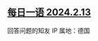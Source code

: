 <!--1739501505000-->
[每日一语 2024.2.13](https://chinadigitaltimes.net/chinese/715842.html)
------

<p>回答问题的知友 IP 属地：德国</p><p><img decoding="async" src="https://chinadigitaltimes.net/chinese/files/2025/02/213.jpg" alt=""></p><div class="addtoany_share_save_container addtoany_content addtoany_content_bottom"><div class="a2a_kit a2a_kit_size_32 addtoany_list" data-a2a-url="https://chinadigitaltimes.net/chinese/715842.html" data-a2a-title="每日一语 2024.2.13"><a class="a2a_button_facebook" href="https://www.addtoany.com/add_to/facebook?linkurl=https%3A%2F%2Fchinadigitaltimes.net%2Fchinese%2F715842.html&amp;linkname=%E6%AF%8F%E6%97%A5%E4%B8%80%E8%AF%AD%202024.2.13" title="Facebook" rel="nofollow noopener" target="_blank"></a><a class="a2a_button_twitter" href="https://www.addtoany.com/add_to/twitter?linkurl=https%3A%2F%2Fchinadigitaltimes.net%2Fchinese%2F715842.html&amp;linkname=%E6%AF%8F%E6%97%A5%E4%B8%80%E8%AF%AD%202024.2.13" title="Twitter" rel="nofollow noopener" target="_blank"></a><a class="a2a_button_telegram" href="https://www.addtoany.com/add_to/telegram?linkurl=https%3A%2F%2Fchinadigitaltimes.net%2Fchinese%2F715842.html&amp;linkname=%E6%AF%8F%E6%97%A5%E4%B8%80%E8%AF%AD%202024.2.13" title="Telegram" rel="nofollow noopener" target="_blank"></a><a class="a2a_button_reddit" href="https://www.addtoany.com/add_to/reddit?linkurl=https%3A%2F%2Fchinadigitaltimes.net%2Fchinese%2F715842.html&amp;linkname=%E6%AF%8F%E6%97%A5%E4%B8%80%E8%AF%AD%202024.2.13" title="Reddit" rel="nofollow noopener" target="_blank"></a><a class="a2a_button_whatsapp" href="https://www.addtoany.com/add_to/whatsapp?linkurl=https%3A%2F%2Fchinadigitaltimes.net%2Fchinese%2F715842.html&amp;linkname=%E6%AF%8F%E6%97%A5%E4%B8%80%E8%AF%AD%202024.2.13" title="WhatsApp" rel="nofollow noopener" target="_blank"></a><a class="a2a_button_email" href="https://www.addtoany.com/add_to/email?linkurl=https%3A%2F%2Fchinadigitaltimes.net%2Fchinese%2F715842.html&amp;linkname=%E6%AF%8F%E6%97%A5%E4%B8%80%E8%AF%AD%202024.2.13" title="Email" rel="nofollow noopener" target="_blank"></a><a class="a2a_button_copy_link" href="https://www.addtoany.com/add_to/copy_link?linkurl=https%3A%2F%2Fchinadigitaltimes.net%2Fchinese%2F715842.html&amp;linkname=%E6%AF%8F%E6%97%A5%E4%B8%80%E8%AF%AD%202024.2.13" title="Copy Link" rel="nofollow noopener" target="_blank"></a><a class="a2a_dd addtoany_share_save addtoany_share" href="https://www.addtoany.com/share"></a></div></div>
